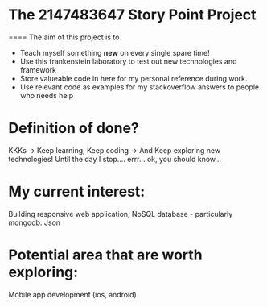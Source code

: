 # The 2147483647 Story Point Project
====
The aim of this project is to <br>
<ul>
<li>Teach myself something <b>new</b> on every single spare time!</li>
<li>Use this frankenstein laboratory to test out new technologies and framework</li>
<li>Store valueable code in here for my personal reference during work.</li>
<li>Use relevant code as examples for my stackoverflow answers to people who needs help</li>
</ul>

Definition of done?
====
KKKs -> Keep learning; Keep coding -> And Keep exploring new technologies! Until the day I stop.... errr... ok, you should know...


My current interest:
===
Building responsive web application,
NoSQL database - particularly mongodb.
Json

Potential area that are worth exploring:
====
Mobile app development (ios, android)

